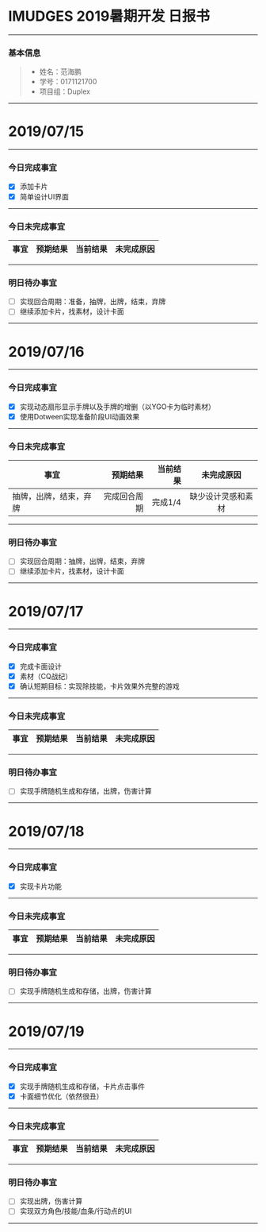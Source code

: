# IMUDGES 2019暑期开发 日报书
-------


### 基本信息
> * 姓名：范海鹏
> * 学号：0171121700
> * 项目组：Duplex

-------


# 2019/07/15

-------

### 今日完成事宜
- [x] 添加卡片
- [x] 简单设计UI界面

-----
### 今日未完成事宜


| 事宜     |预期结果| 当前结果  | 未完成原因   | 
| --------   | -----:  | -----:  | :----:  |



------
### 明日待办事宜
- [ ] 实现回合周期：准备，抽牌，出牌，结束，弃牌
- [ ] 继续添加卡片，找素材，设计卡面
-------


# 2019/07/16

-------

### 今日完成事宜
- [x] 实现动态扇形显示手牌以及手牌的增删（以YGO卡为临时素材）
- [x] 使用Dotween实现准备阶段UI动画效果

-----
### 今日未完成事宜


| 事宜     |预期结果| 当前结果  | 未完成原因   | 
| --------   | -----:  | -----:  | :----:  |
| 抽牌，出牌，结束，弃牌 | 完成回合周期 | 完成1/4 | 缺少设计灵感和素材 |



------
### 明日待办事宜
- [ ] 实现回合周期：抽牌，出牌，结束，弃牌
- [ ] 继续添加卡片，找素材，设计卡面
-------


# 2019/07/17

-------

### 今日完成事宜
- [x] 完成卡面设计
- [x] 素材（CQ战纪）
- [x] 确认短期目标：实现除技能，卡片效果外完整的游戏

-----
### 今日未完成事宜


| 事宜     |预期结果| 当前结果  | 未完成原因   | 
| --------   | -----:  | -----:  | :----:  |



------
### 明日待办事宜
- [ ] 实现手牌随机生成和存储，出牌，伤害计算
-------


# 2019/07/18

-------

### 今日完成事宜
- [x] 实现卡片功能

-----
### 今日未完成事宜


| 事宜     |预期结果| 当前结果  | 未完成原因   | 
| --------   | -----:  | -----:  | :----:  |



------
### 明日待办事宜
- [ ] 实现手牌随机生成和存储，出牌，伤害计算
-------


# 2019/07/19

-------

### 今日完成事宜
- [x] 实现手牌随机生成和存储，卡片点击事件
- [x] 卡面细节优化（依然很丑）

-----
### 今日未完成事宜


| 事宜     |预期结果| 当前结果  | 未完成原因   | 
| --------   | -----:  | -----:  | :----:  |



------
### 明日待办事宜
- [ ] 实现出牌，伤害计算
- [ ] 实现双方角色/技能/血条/行动点的UI
-------
